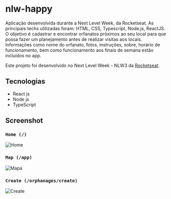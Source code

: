 # nlw-happy
Aplicação desenvolvida durante a Next Level Week, da Rocketseat. As principais techs utilizadas foram: HTML, CSS, Typescript, Node.js, ReactJS.
O objetivo é cadastrar e encontrar orfanatos próximos ao seu local para que possa fazer um planejamento antes de realizar visitas aos locais. Informações como nome do orfanato,
fotos, instruções, sobre, horário de funcionamento, bem como funcionamento aos finais de semana estão incluídos no app.

Este projeto foi desenvolvido no  Next Level Week - NLW3 da [Rocketseat](https://rocketseat.com.br/).

## Tecnologias

- React js
- Node js
- TypeScript

## Screenshot
### `Home (/)`
![Home](../master/screenshots/Screenshot_Home_Happy.png)

### `Map (/app)`
![Mapa](../master/screenshots/Screenshot_AppPage_Happy.png)

### `Create (/orphanages/create)`
![Create](../master/screenshots/Screenshot_OrphanagesCreate.png)



